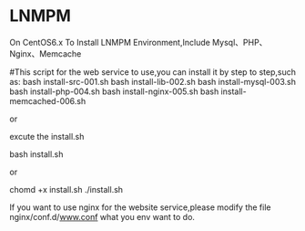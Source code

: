 # LNMPM
On CentOS6.x To Install LNMPM Environment,Include Mysql、PHP、Nginx、Memcache

#This script for the web service to use,you can install it by step to step,such as:
bash install-src-001.sh 
bash install-lib-002.sh 
bash install-mysql-003.sh 
bash install-php-004.sh 
bash install-nginx-005.sh 
bash install-memcached-006.sh 

or 

excute the install.sh 

bash install.sh 

or 

chomd +x install.sh 
./install.sh 

If you want to use nginx for the website service,please modify the file nginx/conf.d/www.conf what you env want to do.
